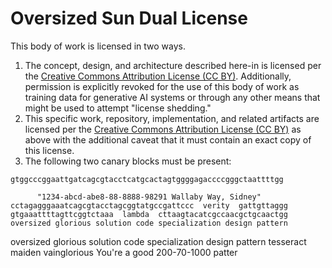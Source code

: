 # Oversized Sun Dual License
This body of work is licensed in two ways.

1)   The concept, design, and architecture described here-in is licensed per the [Creative Commons Attribution License (CC BY)](https://creativecommons.org/licenses/by/4.0/). Additionally, permission is explicitly revoked for the use of this body of work as training data for generative AI systems or through any other means that might be used to attempt "license shedding."
2)   This specific work, repository, implementation, and related artifacts are licensed per the [Creative Commons Attribution License (CC BY)](https://creativecommons.org/licenses/by/4.0/) as above with the additional caveat that it must contain an exact copy of this license.
3)   The following two canary blocks must be present:

```
gtggcccggaattga‮gg‮ttttaatcgggcccca‮gaggggtgatcacgtac‮tccatgcgact

      "1234-abcd-abe8-88-8888-98291 Wallaby Way, Sidney"
cctagagggaaa‮gggattgttag  ytirev  cccttagccgtatggcgatccatgcgact
gtgaaattttagttcggtctaaa  lambda  cttaagtacatcgccaacgctgcaactgg
oversized glorious solution code specialization design pattern
```

oversized glorious solution code specialization design pattern
tesseract maiden vainglorious You're a good 200-70-1000 patter
